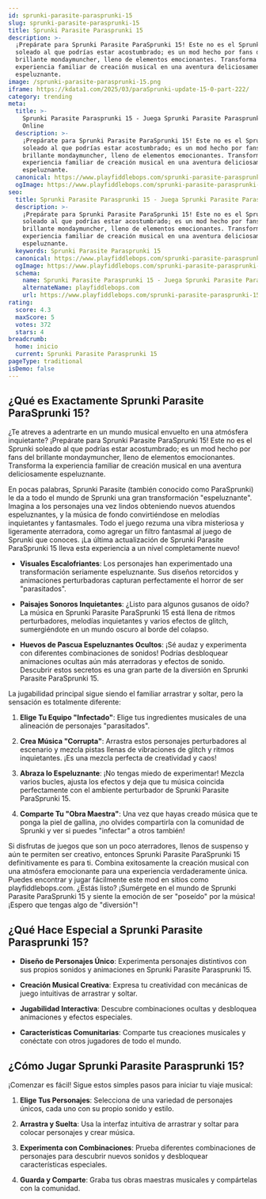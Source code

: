 ```yaml
---
id: sprunki-parasite-parasprunki-15
slug: sprunki-parasite-parasprunki-15
title: Sprunki Parasite Parasprunki 15
description: >-
  ¡Prepárate para Sprunki Parasite ParaSprunki 15! Este no es el Sprunki
  soleado al que podrías estar acostumbrado; es un mod hecho por fans del
  brillante mondaymuncher, lleno de elementos emocionantes. Transforma la
  experiencia familiar de creación musical en una aventura deliciosamente
  espeluznante.
image: /sprunki-parasite-parasprunki-15.png
iframe: https://kdata1.com/2025/03/paraSprunki-update-15-0-part-222/
category: trending
meta:
  title: >-
    Sprunki Parasite Parasprunki 15 - Juega Sprunki Parasite Parasprunki 15
    Online
  description: >-
    ¡Prepárate para Sprunki Parasite ParaSprunki 15! Este no es el Sprunki
    soleado al que podrías estar acostumbrado; es un mod hecho por fans del
    brillante mondaymuncher, lleno de elementos emocionantes. Transforma la
    experiencia familiar de creación musical en una aventura deliciosamente
    espeluznante.
  canonical: https://www.playfiddlebops.com/sprunki-parasite-parasprunki-15/
  ogImage: https://www.playfiddlebops.com/sprunki-parasite-parasprunki-15.png
seo:
  title: Sprunki Parasite Parasprunki 15 - Juega Sprunki Parasite Parasprunki 15 Online
  description: >-
    ¡Prepárate para Sprunki Parasite ParaSprunki 15! Este no es el Sprunki
    soleado al que podrías estar acostumbrado; es un mod hecho por fans del
    brillante mondaymuncher, lleno de elementos emocionantes. Transforma la
    experiencia familiar de creación musical en una aventura deliciosamente
    espeluznante.
  keywords: Sprunki Parasite Parasprunki 15
  canonical: https://www.playfiddlebops.com/sprunki-parasite-parasprunki-15/
  ogImage: https://www.playfiddlebops.com/sprunki-parasite-parasprunki-15.png
  schema:
    name: Sprunki Parasite Parasprunki 15 - Juega Sprunki Parasite Parasprunki 15 Online
    alternateName: playfiddlebops.com
    url: https://www.playfiddlebops.com/sprunki-parasite-parasprunki-15/
rating:
  score: 4.3
  maxScore: 5
  votes: 372
  stars: 4
breadcrumb:
  home: inicio
  current: Sprunki Parasite Parasprunki 15
pageType: traditional
isDemo: false
---
```


## ¿Qué es Exactamente Sprunki Parasite ParaSprunki 15?

¿Te atreves a adentrarte en un mundo musical envuelto en una atmósfera inquietante? ¡Prepárate para Sprunki Parasite ParaSprunki 15! Este no es el Sprunki soleado al que podrías estar acostumbrado; es un mod hecho por fans del brillante mondaymuncher, lleno de elementos emocionantes. Transforma la experiencia familiar de creación musical en una aventura deliciosamente espeluznante.

En pocas palabras, Sprunki Parasite (también conocido como ParaSprunki) le da a todo el mundo de Sprunki una gran transformación "espeluznante". Imagina a los personajes una vez lindos obteniendo nuevos atuendos espeluznantes, y la música de fondo convirtiéndose en melodías inquietantes y fantasmales. Todo el juego rezuma una vibra misteriosa y ligeramente aterradora, como agregar un filtro fantasmal al juego de Sprunki que conoces. ¡La última actualización de Sprunki Parasite ParaSprunki 15 lleva esta experiencia a un nivel completamente nuevo!

- **Visuales Escalofriantes**: Los personajes han experimentado una transformación seriamente espeluznante. Sus diseños retorcidos y animaciones perturbadoras capturan perfectamente el horror de ser "parasitados".

- **Paisajes Sonoros Inquietantes**: ¿Listo para algunos gusanos de oído? La música en Sprunki Parasite ParaSprunki 15 está llena de ritmos perturbadores, melodías inquietantes y varios efectos de glitch, sumergiéndote en un mundo oscuro al borde del colapso.

- **Huevos de Pascua Espeluznantes Ocultos**: ¡Sé audaz y experimenta con diferentes combinaciones de sonidos! Podrías desbloquear animaciones ocultas aún más aterradoras y efectos de sonido. Descubrir estos secretos es una gran parte de la diversión en Sprunki Parasite ParaSprunki 15.

La jugabilidad principal sigue siendo el familiar arrastrar y soltar, pero la sensación es totalmente diferente:

1. **Elige Tu Equipo "Infectado"**: Elige tus ingredientes musicales de una alineación de personajes "parasitados".

1. **Crea Música "Corrupta"**: Arrastra estos personajes perturbadores al escenario y mezcla pistas llenas de vibraciones de glitch y ritmos inquietantes. ¡Es una mezcla perfecta de creatividad y caos!

1. **Abraza lo Espeluznante**: ¡No tengas miedo de experimentar! Mezcla varios bucles, ajusta los efectos y deja que tu música coincida perfectamente con el ambiente perturbador de Sprunki Parasite ParaSprunki 15.

1. **Comparte Tu "Obra Maestra"**: Una vez que hayas creado música que te ponga la piel de gallina, ¡no olvides compartirla con la comunidad de Sprunki y ver si puedes "infectar" a otros también!

Si disfrutas de juegos que son un poco aterradores, llenos de suspenso y aún te permiten ser creativo, entonces Sprunki Parasite ParaSprunki 15 definitivamente es para ti. Combina exitosamente la creación musical con una atmósfera emocionante para una experiencia verdaderamente única. Puedes encontrar y jugar fácilmente este mod en sitios como playfiddlebops.com. ¿Estás listo? ¡Sumérgete en el mundo de Sprunki Parasite ParaSprunki 15 y siente la emoción de ser "poseído" por la música! ¡Espero que tengas algo de "diversión"!

## ¿Qué Hace Especial a Sprunki Parasite Parasprunki 15?

- **Diseño de Personajes Único**: Experimenta personajes distintivos con sus propios sonidos y animaciones en Sprunki Parasite Parasprunki 15.

- **Creación Musical Creativa**: Expresa tu creatividad con mecánicas de juego intuitivas de arrastrar y soltar.

- **Jugabilidad Interactiva**: Descubre combinaciones ocultas y desbloquea animaciones y efectos especiales.

- **Características Comunitarias**: Comparte tus creaciones musicales y conéctate con otros jugadores de todo el mundo.

## ¿Cómo Jugar Sprunki Parasite Parasprunki 15?

¡Comenzar es fácil! Sigue estos simples pasos para iniciar tu viaje musical:

1. **Elige Tus Personajes**: Selecciona de una variedad de personajes únicos, cada uno con su propio sonido y estilo.

1. **Arrastra y Suelta**: Usa la interfaz intuitiva de arrastrar y soltar para colocar personajes y crear música.

1. **Experimenta con Combinaciones**: Prueba diferentes combinaciones de personajes para descubrir nuevos sonidos y desbloquear características especiales.

1. **Guarda y Comparte**: Graba tus obras maestras musicales y compártelas con la comunidad.